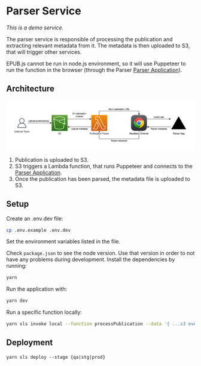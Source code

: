 # Parser Service

_This is a demo service._

The parser service is responsible of processing the publication and extracting relevant metadata from it. The metadata is then uploaded to S3, that will trigger other services.

EPUB.js cannot be run in node.js environment, so it will use Puppeteer to run the function in the browser (through the Parser [Parser Application](packages/parser-app)).

## Architecture

![Parser Service architecture](docs/diagram.jpg?raw=true 'Parser Service architecture')

1. Publication is uploaded to S3.
1. S3 triggers a Lambda function, that runs Puppeteer and connects to the [Parser Application](packages/parser-app).
1. Once the publication has been parsed, the metadata file is uploaded to S3.

## Setup

Create an .env.dev file:

```sh
cp .env.example .env.dev
```

Set the environment variables listed in the file.

Check `package.json` to see the node version. Use that version in order to not have any problems during development. Install the dependencies by running:

```sh
yarn
```

Run the application with:

```sh
yarn dev
```

Run a specific function locally:

```sh
yarn sls invoke local --function processPublication --data '{ ...s3 event }'
```

## Deployment

```
yarn sls deploy --stage {qa|stg|prod}
```
